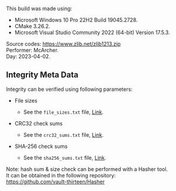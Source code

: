This build was made using:

* Microsoft Windows 10 Pro 22H2 Build 19045.2728.
* CMake 3.26.2.
* Microsoft Visual Studio Community 2022 (64-bit) Version 17.5.3.

Source codes: https://www.zlib.net/zlib1213.zip  
Performer: McArcher.  
Day: 2023-04-02.  

## Integrity Meta Data

Integrity can be verified using following parameters:
* File sizes
  * See the `file_sizes.txt` file, [Link](/file_sizes.txt).


* CRC32 check sums
  * See the `crc32_sums.txt` file, [Link](/crc32_sums.txt).


* SHA-256 check sums
  * See the `sha256_sums.txt` file, [Link](/sha256_sums.txt).

Note: hash sum & size check can be performed with a Hasher tool.  
It can be obtained in the following repository:  
https://github.com/vault-thirteen/Hasher

